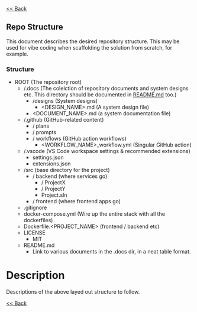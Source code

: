 [<< Back](../README.md)

## Repo Structure
This document describes the desired repository structure. This may be used for vibe coding when scaffolding the solution from scratch, for example.

### Structure
- ROOT (The repository root)
  - /.docs (The colelction of repository documents and system designs etc. This directory should be documented in [README.md](../README.md) too.)
    - /designs (System designs)
      - <DESIGN_NAME>.md (A system design file)
    - <DOCUMENT_NAME>.md (a system documentation file)
  - /.github (GitHub-related content)
    - / plans
    - / prompts
    - / workflows (GitHub action workflows)
      - <WORKFLOW_NAME>_workflow.yml (Singular GitHub action)
  - /.vscode (VS Code workspace settings & recommended extensions)
    - settings.json
    - extensions.json
  - /src (base directory for the project)
    - / backend (where services go)
      - / ProjectX
      - / ProjectY
      - Project.sln
    - / frontend (where frontend apps go)
  - .gitignore
  - docker-compose.yml (Wire up the entire stack with all the dockerfiles)
  - Dockerfile.<PROJECT_NAME> (frontend / backend etc)
  - LICENSE
    - MIT
  - README.md
    - Link to various documents in the .docs dir, in a neat table format.

# Description
Descriptions of the above layed out structure to follow.

[<< Back](../README.md)